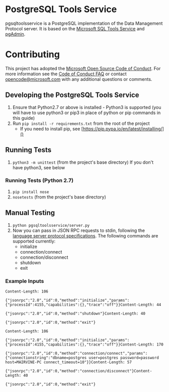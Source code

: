 # PostgreSQL Tools Service
pgsqltoolsservice is a PostgreSQL implementation of the Data Management Protocol server. It is based on the [Microsoft SQL Tools Service](https://github.com/Microsoft/sqltoolsservice) and [pgAdmin](https://www.pgadmin.org).

# Contributing

This project has adopted the [Microsoft Open Source Code of Conduct](https://opensource.microsoft.com/codeofconduct/). For more information see the [Code of Conduct FAQ](https://opensource.microsoft.com/codeofconduct/faq/) or contact [opencode@microsoft.com](mailto:opencode@microsoft.com) with any additional questions or comments.

## Developing the PostgreSQL Tools Service
1. Ensure that Python2.7 or above is installed - Python3 is supported (you will have to use python3 or pip3 in place of python or pip commands in this guide)
2. Run `pip install -r requirements.txt` from the root of the project
    - If you need to install pip, see [https://pip.pypa.io/en/latest/installing/]()

## Running Tests
1. `python3 -m unittest` (from the project's base directory)
If you don't have python3, see below

### Running Tests (Python 2.7)
1. `pip install nose`
2. `nosetests` (from the project's base directory)

## Manual Testing
1. `python pgsqltoolsservice/server.py`
2. Now you can pass in JSON RPC requests to stdin, following the [language server protocol specifications](https://github.com/Microsoft/language-server-protocol/blob/master/protocol.md). The following commands are supported currently:
    - initialize
    - connection/connect
    - connection/disconnect
    - shutdown
    - exit

### Example Inputs
```
Content-Length: 106

{"jsonrpc":"2.0","id":0,"method":"initialize","params":{"processId":4155,"capabilities":{},"trace":"off"}}Content-Length: 44

{"jsonrpc":"2.0","id":0,"method":"shutdown"}Content-Length: 40

{"jsonrpc":"2.0","id":0,"method":"exit"}
```

```
Content-Length: 106

{"jsonrpc":"2.0","id":0,"method":"initialize","params":{"processId":4155,"capabilities":{},"trace":"off"}}Content-Length: 170

{"jsonrpc":"2.0","id":0,"method":"connection/connect","params":{"connectionstring":"dbname=postgres user=postgres password=password host=MAIRVINE-PC connect_timeout=10"}}Content-Length: 57

{"jsonrpc":"2.0","id":0,"method":"connection/disconnect"}Content-Length: 40

{"jsonrpc":"2.0","id":0,"method":"exit"}
```
